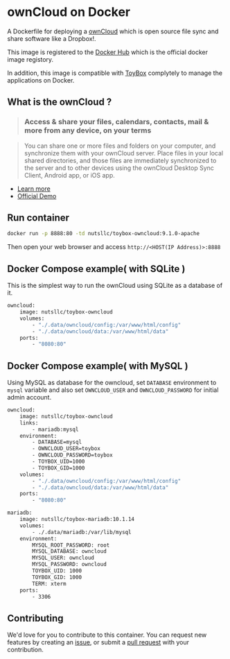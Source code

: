 # ownCloud on Docker

A Dockerfile for deploying a [ownCloud](https://owncloud.org/) which is open source file sync and share software like a Dropbox!.

This image is registered to the [Docker Hub](https://hub.docker.com/r/nutsllc/toybox-redis/) which is the official docker image registory.

In addition, this image is compatible with [ToyBox](https://github.com/nutsllc/toybox) complytely to manage the applications on Docker.

## What is the ownCloud ?

>### Access & share your files, calendars, contacts, mail & more from any device, on your terms

>You can share one or more files and folders on your computer, and synchronize them with your ownCloud server. Place files in your local shared directories, and those files are immediately synchronized to the server and to other devices using the ownCloud Desktop Sync Client, Android app, or iOS app.

* [Learn more](http://redis.io/topics/introduction)
* [Official Demo](https://demo.owncloud.org/index.php/apps/files/)

## Run container

```bash
docker run -p 8888:80 -td nutsllc/toybox-owncloud:9.1.0-apache
```

Then open your web browser and access ``http://<HOST(IP Address)>:8888``

## Docker Compose example( with SQLite )

This is the simplest way to run the ownCloud using SQLite as a database of it.

```bash
owncloud:
    image: nutsllc/toybox-owncloud
    volumes:
        - "./.data/owncloud/config:/var/www/html/config"
        - "./.data/owncloud/data:/var/www/html/data"
    ports:
        - "8080:80"
```

## Docker Compose example( with MySQL )

Using MySQL as database for the owncloud, set ``DATABASE`` environment to ``mysql`` variable and also set ``OWNCLOUD_USER`` and ``OWNCLOUD_PASSWORD`` for initial admin account.

```bash
owncloud:
    image: nutsllc/toybox-owncloud
    links:
        - mariadb:mysql
    environment:
        - DATABASE=mysql
        - OWNCLOUD_USER=toybox
        - OWNCLOUD_PASSWORD=toybox
        - TOYBOX_UID=1000
        - TOYBOX_GID=1000
    volumes:
        - "./.data/owncloud/config:/var/www/html/config"
        - "./.data/owncloud/data:/var/www/html/data"
    ports:
        - "8080:80"

mariadb:
    image: nutsllc/toybox-mariadb:10.1.14
    volumes:
        - ./.data/mariadb:/var/lib/mysql
    environment:
        MYSQL_ROOT_PASSWORD: root
        MYSQL_DATABASE: owncloud
        MYSQL_USER: owncloud
        MYSQL_PASSWORD: owncloud
        TOYBOX_UID: 1000
        TOYBOX_GID: 1000
        TERM: xterm
    ports:
        - 3306
```

## Contributing

We'd love for you to contribute to this container. You can request new features by creating an [issue](https://github.com/nutsllc/toybox-redis/issues), or submit a [pull request](https://github.com/nutsllc/toybox-redis/pulls) with your contribution.
